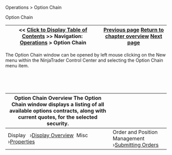 ﻿


Operations \> Option Chain






















Option Chain







| \<\< [Click to Display Table of Contents](option-chain.md) \>\> **Navigation:**     [Operations](operations.md) \> Option Chain | [Previous page](news_properties.md) [Return to chapter overview](operations.md) [Next page](display_overview_option_chain.md) |
| --- | --- |











The Option Chain window can be opened by left mouse clicking on the New menu within the NinjaTrader Control Center and selecting the Option Chain menu item.


 


 




| Option Chain Overview The Option Chain window displays a listing of all available options contracts, along with current quotes, for the selected security. | |
| --- | --- |
| Display   ›[Display Overview](display_overview_option_chain.md)  Misc   ›[Properties](properties_option_chain.md) | Order and Position Management   ›[Submitting Orders](submitting_orders_option_chain.md) |









